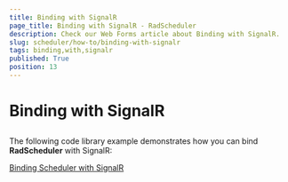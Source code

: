 ```yaml
---
title: Binding with SignalR
page_title: Binding with SignalR - RadScheduler
description: Check our Web Forms article about Binding with SignalR.
slug: scheduler/how-to/binding-with-signalr
tags: binding,with,signalr
published: True
position: 13
---
```


# Binding with SignalR



## 

The following code library example demonstrates how you can bind **RadScheduler** with SignalR:

[Binding Scheduler with SignalR](https://www.telerik.com/support/code-library/binding-radscheduler-with-signalr)

